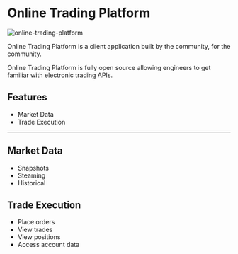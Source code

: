 # Online Trading Platform

![online-trading-platform](https://user-images.githubusercontent.com/944010/166077994-95e93e32-cf88-4b4d-a0fe-13c7da84762d.jpg)

Online Trading Platform is a client application built by the community, for the community.

Online Trading Platform is fully open source allowing engineers to get familiar with electronic trading APIs.

## Features

- Market Data
- Trade Execution

---

## Market Data

- Snapshots
- Steaming
- Historical

## Trade Execution

- Place orders
- View trades
- View positions
- Access account data
